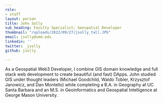 ```yaml
---
role:
- staff
layout: person
title: John Solly
sub_heading: Faculty Specialist; Geospatial Developer
thumbnail: "/uploads/2022/09/27/jsolly_tall.JPG"
email: jsolly@umd.edu
linkedin: ''
twitter: _jsolly
github: jsolly

---
```

As a Geospatial Web3 Developer, I combine GIS domain knowledge and full stack web development to create beautiful (and fast) DApps. John studied GIS under thought leaders (Michael Goodchild, Waldo Tobler, Krzysztof Janowicz, and Dan Montello) while completing a B.A. in Geography at UC Santa Barbara and an M.S. in Geoinformatics and Geospatial Intelligence at George Mason University.
